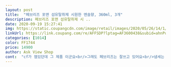 ```yaml
---
layout: post 
title:  "페브리즈 포맨 섬유탈취제 시원한 멘솔향, 360ml, 3개" 
description: 페브리즈 포맨 섬유탈취제 시 ..
date: 2020-09-19 15:27:41 
img: https://static.coupangcdn.com/image/retail/images/2020/05/26/14/1/57c58636-1c82-43a3-a4be-3fb5b2e0921b.jpg 
linkUrl: https://link.coupang.com/re/AFFSDP?lptag=AF3600438&subid=ahnPublicAsk&pageKey=1649018996&itemId=2809719779&vendorItemId=70799277902&traceid=V0-113-58807e19dda0e915 
categories: [1014] 
color: FF1744 
price: 14900 
author: Ask View Shop 
cont:  "cf가 잼있던데 그 제품 이군요<br/>그래도 페브리즈는 잘쓰고 있어요<br/>냄세는 마음에 듭니다<br/>따로 향수찾지 않아도 될정도네요<br/>뭔가 기분탓인지는 모르겠지만 제가 알던 그 시원한 향하고는 조금 다른느낌이 드네요!<br/>분사력이 장난없습니다<br/>생각했던거 보다는 멘솔향이 약하네요 ㅎㅎ<br/>쉬원하게 분사되는군요 범위도 넓어서 한번 쏘면 계속 쏘고싶네요<br/>전체적으로 앞뒤로 5번정도 뿌려줬더니<br/>좀 저렴하게 샀으니까 이해하고 씁니다<br/>좋아요<br/>주변까지 향기로워지네요<br/>" 
---
```


